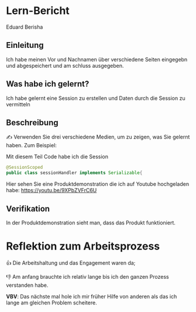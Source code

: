 # Lern-Bericht

Eduard Berisha

## Einleitung

Ich habe meinen Vor und Nachnamen über verschiedene Seiten eingegebn und abgespeichert und am schluss ausgegeben.

## Was habe ich gelernt?

Ich habe gelernt eine Session zu erstellen und Daten durch die Session zu vermitteln

## Beschreibung

✍️ Verwenden Sie drei verschiedene Medien, um zu zeigen, was Sie gelernt haben. Zum Beispiel:



Mit diesem Teil Code habe ich die Session
```Java
@SessionScoped
public class sessionHandler implements Serializable{
```
Hier sehen Sie eine Produktdemonstration die ich auf Youtube hochgeladen habe:
https://youtu.be/9XPbZVFrC6U

## Verifikation

In der Produktdemonstration sieht man, dass das Produkt funktioniert. 


# Reflektion zum Arbeitsprozess

👍 Die Arbeitshaltung und das Engagement waren da; 

👎 Am anfang brauchte ich relativ lange bis ich den ganzen Prozess verstanden habe.

**VBV**: Das nächste mal hole ich mir früher Hilfe von anderen als das ich lange am gleichen Problem scheitere.
